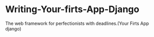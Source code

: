 # Writing-Your-firts-App-Django
The web framework for perfectionists with deadlines.(Your Firts App django)

